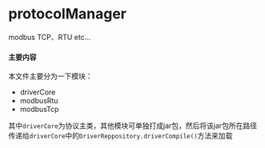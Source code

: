 # protocolManager
modbus TCP、RTU etc...
#### 主要内容 ###
本文件主要分为一下模块：
* driverCore
* modbusRtu
* modbusTcp  

其中`driverCore`为协议主类，其他模块可单独打成jar包，然后将该jar包所在路径传递给`driverCore`中的`DriverReppository.driverCompile()`方法来加载
